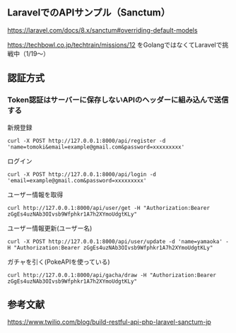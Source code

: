 ## LaravelでのAPIサンプル（Sanctum）

https://laravel.com/docs/8.x/sanctum#overriding-default-models

https://techbowl.co.jp/techtrain/missions/12
をGolangではなくてLaravelで挑戦中（1/19〜）

## 認証方式
### Token認証はサーバーに保存しないAPIのヘッダーに組み込んで送信する

新規登録

```
curl -X POST http://127.0.0.1:8000/api/register -d 'name=tomoki&email=example@gmail.com&password=xxxxxxxxx'
```

ログイン

```
curl -X POST http://127.0.0.1:8000/api/login -d 'email=example@gmail.com&password=xxxxxxxxx'
```

ユーザー情報を取得

```
curl http://127.0.0.1:8000/api/user/get -H "Authorization:Bearer zGgEs4uzNAb3OIvsb9Wfphkr1A7h2XYmoUdgtKLy"
```

ユーザー情報更新(ユーザー名)

```
curl -X POST http://127.0.0.1:8000/api/user/update -d 'name=yamaoka' -H "Authorization:Bearer zGgEs4uzNAb3OIvsb9Wfphkr1A7h2XYmoUdgtKLy"
```

ガチャを引く(PokeAPIを使っている)

```
curl http://127.0.0.1:8000/api/gacha/draw -H "Authorization:Bearer zGgEs4uzNAb3OIvsb9Wfphkr1A7h2XYmoUdgtKLy"
```

## 参考文献

https://www.twilio.com/blog/build-restful-api-php-laravel-sanctum-jp
